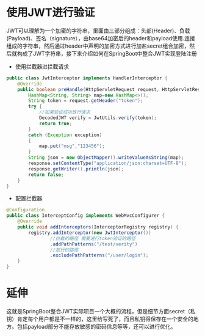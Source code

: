 # 使用JWT进行验证

JWT可以理解为一个加密的字符串，里面由三部分组成：头部(Header)、负载(Payload)、签名（signature），由base64加密后的header和payload使用.连接组成的字符串，然后通过header中声明的加密方式进行加盐secret组合加密，然后就构成了JWT字符串，接下来介绍如何在SpringBoot中整合JWT实现登陆注册


- 使用拦截器进拦截请求

```java
public class JwtInterceptor implements HandlerInterceptor {
    @Override
    public boolean preHandle(HttpServletRequest request, HttpServletResponse response, Object handler) throws Exception {
        HashMap<String, String> map=new HashMap<>();
        String token = request.getHeader("token");
        try {
            //如果验证成功放行请求
            DecodedJWT verify = JwtUtils.verify(token);
            return true;
        }
        catch (Exception exception)
        {
            map.put("msg","123456");
        }
        String json = new ObjectMapper().writeValueAsString(map);
        response.setContentType("application/json:charset=UTF-8");
        response.getWriter().println(json);
        return false;
    }
}
```

- 配置拦截器

```java
@Configuration
public class InterceptConfig implements WebMvcConfigurer {
    @Override
    public void addInterceptors(InterceptorRegistry registry) {
        registry.addInterceptor(new JwtInterceptor())
                //拦截的路径 需要进行token验证的路径
                .addPathPatterns("/test/verity")
                //放行的路径
                .excludePathPatterns("/user/login");
    }
}
```

# 延伸

这就是SpringBoot整合JWT实际项目一个大概的流程，但是细节方面secret（私钥）肯定每个用户都是不一样的，这里给写死了，而且私钥得保存在一个安全的地方。包括payload部分不能存放敏感的密码信息等等，还可以进行优化。

